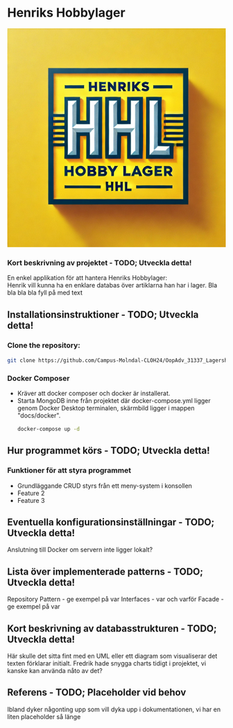 # Henriks Hobbylager

![Project Logo](./HenriksHobbyLager/docs/images/hhl_logo.jpg)

  
### Kort beskrivning av projektet - TODO; Utveckla detta!
    
En enkel applikation för att hantera Henriks Hobbylager:  
Henrik vill kunna ha en enklare databas över artiklarna han har i lager.  Bla bla bla bla fyll på med text  

  
## Installationsinstruktioner - TODO; Utveckla detta!

### Clone the repository:
```bash
git clone https://github.com/Campus-Molndal-CLOH24/OopAdv_31337_Lagershop.git
```
### Docker Composer
  - Kräver att docker composer och docker är installerat.
  - Starta MongoDB inne från projektet där docker-compose.yml ligger genom Docker Desktop terminalen, skärmbild 
    ligger i mappen "docs/docker".
    ```bash
    docker-compose up -d   
    ```
  
## Hur programmet körs - TODO; Utveckla detta!
  
### Funktioner för att styra programmet
- Grundläggande CRUD styrs från ett meny-system i konsollen
- Feature 2
- Feature 3

## Eventuella konfigurationsinställningar - TODO; Utveckla detta!

Anslutning till Docker om servern inte ligger lokalt?
  
## Lista över implementerade patterns - TODO; Utveckla detta!

Repository Pattern - ge exempel på var
Interfaces - var och varför
Facade - ge exempel på var
  
## Kort beskrivning av databasstrukturen - TODO; Utveckla detta!

Här skulle det sitta fint med en UML eller ett diagram som visualiserar det texten förklarar initialt.
Fredrik hade snygga charts tidigt i projektet, vi kanske kan använda nåto av det?
  
## Referens - TODO; Placeholder vid behov
   
Ibland dyker någonting upp som vill dyka upp i dokumentationen, vi har en liten placeholder så länge
  



